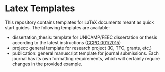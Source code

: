 # Latex Templates

This repository contains templates for LaTeX documents meant as quick start guides.
The following templates are available:

- dissertation\_thesis: template for UNICAMP/FEEC dissertation or thesis according to the latest instructions ([CCPG 001/2015](http://www.prpg.unicamp.br/arqpdfnormas/infccpg001_2015.pdf))
- project: general template for research project (IC, TFC, grants, etc.)
- publication: general manuscript template for journal submissions.  Each journal has its own formatting requirements, which will certainly require changes in the provided example.
